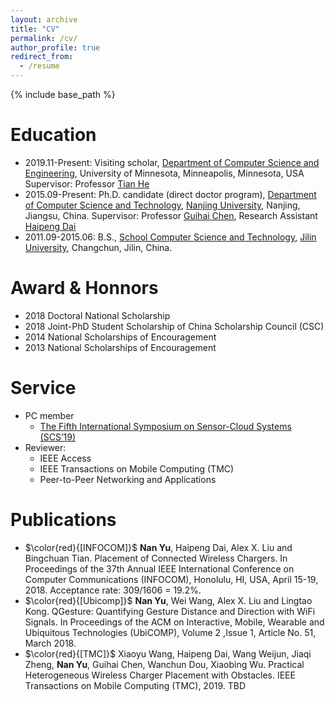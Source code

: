 ```yaml
---
layout: archive
title: "CV"
permalink: /cv/
author_profile: true
redirect_from:
  - /resume
---
```


{% include base_path %}

Education
======
* 2019.11-Present: Visiting scholar, [Department of Computer Science and Engineering](https://www.cs.umn.edu/), University of Minnesota, Minneapolis, Minnesota, USA
Supervisor: Professor [Tian He](https://www-users.cs.umn.edu/~tianhe/)
* 2015.09-Present: Ph.D. candidate (direct doctor program), 
[Department of Computer Science and Technology](http://cs.nju.edu.cn/), [Nanjing University](https://www.nju.edu.cn), Nanjing, Jiangsu, China.
Supervisor: Professor [Guihai Chen](http://cs.nju.edu.cn/gchen), Research Assistant [Haipeng Dai](http://cs.nju.edu.cn/daihp/)
* 2011.09-2015.06: B.S., [School Computer Science and Technology](http://ccst.jlu.edu.cn/), [Jilin University](https://www.jlu.edu.cn/), Changchun, Jilin, China.

Award & Honnors
======
* 2018 Doctoral National Scholarship 
* 2018 Joint-PhD Student Scholarship of China Scholarship Council (CSC)
* 2014 National Scholarships of Encouragement
* 2013 National Scholarships of Encouragement
 
Service
======
* PC member
  * [The Fifth International Symposium on Sensor-Cloud Systems (SCS’19)](http://www.spaccs.org/SCS2019/)
* Reviewer:
  *  IEEE Access
  *  IEEE Transactions on Mobile Computing (TMC)
  *  Peer-to-Peer Networking and Applications

Publications
======
* $\color{red}{[INFOCOM]}$ **Nan Yu**, Haipeng Dai, Alex X. Liu and Bingchuan Tian. Placement of Connected Wireless Chargers. In Proceedings of the 37th Annual IEEE International Conference on Computer Communications (INFOCOM), Honolulu, HI, USA, April 15-19, 2018. Acceptance rate: 309/1606 = 19.2%.
* $\color{red}{[Ubicomp]}$ **Nan Yu**, Wei Wang, Alex X. Liu and Lingtao Kong. QGesture: Quantifying Gesture Distance and Direction with WiFi Signals. In Proceedings of the ACM on Interactive, Mobile, Wearable and Ubiquitous Technologies (UbiCOMP), Volume 2 ,Issue 1, Article No. 51, March 2018.
* $\color{red}{[TMC]}$ Xiaoyu Wang, Haipeng Dai, Wang Weijun, Jiaqi Zheng, **Nan Yu**, Guihai Chen, Wanchun Dou, Xiaobing Wu. Practical Heterogeneous Wireless Charger Placement with Obstacles. IEEE Transactions on Mobile Computing (TMC), 2019. TBD
  
